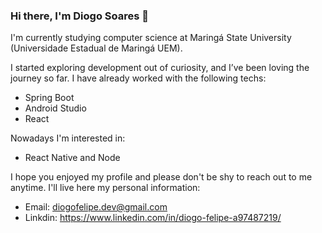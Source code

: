 ### Hi there, I'm Diogo Soares 👋

I'm currently studying computer science at Maringá State University (Universidade Estadual de Maringá UEM). 

I started exploring development out of curiosity, and I’ve been loving the journey so far. I have already worked with the following techs:
- Spring Boot
- Android Studio
- React

Nowadays I'm interested in:
- React Native and Node

I hope you enjoyed my profile and please don't be shy to reach out to me anytime. I'll live here my personal information: 
- Email: diogofelipe.dev@gmail.com
- Linkdin: https://www.linkedin.com/in/diogo-felipe-a97487219/


<!--
**diogo-dev/diogo-dev** is a ✨ _special_ ✨ repository because its `README.md` (this file) appears on your GitHub profile.

Here are some ideas 
to get you started:

- 🔭 I’m currently working on ...
- 🌱 I’m currently learning ...
- 👯 I’m looking to collaborate on ...
- 🤔 I’m looking for help with ...
- 💬 Ask me about ...
- 📫 How to reach me: ...
- 😄 Pronouns: ...
- ⚡ Fun fact: ...
-->
